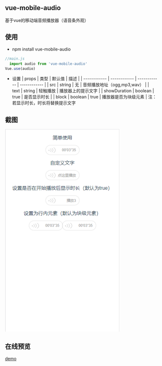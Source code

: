 ## vue-mobile-audio
基于vue的移动端音频播放器（语音条外观）

## 使用

* npm install vue-mobile-audio
```javascript
//main.js
  import audio from 'vue-mobile-audio'
Vue.use(audio)
```
* 设置
|  props | 类型  | 默认值  | 描述  |
| ------------ | ------------ | ------------ | ------------ |
|  src |  string | 无  | 音频播放地址（ogg,mp3,wav）  |
|  text |  string | 轻触播放  | 播放器上的提示文字  |
| showDuration  | boolean  | true  | 是否显示时长  |
| block  | boolean  | true  | 播放器是否为块级元素  |
注：若显示时长，时长将替换提示文字


## 截图
![](./public/preview.png)

## 在线预览
[demo](http://baidu.com "demo")
